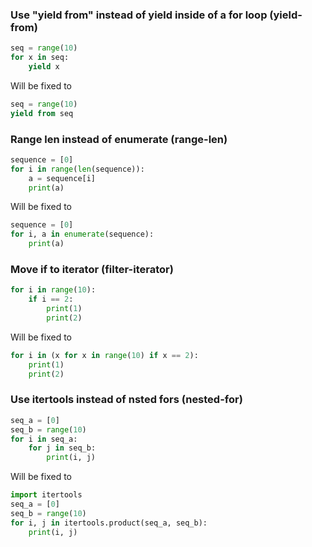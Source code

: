 ### Use "yield from" instead of yield inside of a for loop (yield-from)
```py
seq = range(10)
for x in seq:
    yield x

```
Will be fixed to
```py
seq = range(10)
yield from seq
```
### Range len instead of enumerate (range-len)
```py
sequence = [0]
for i in range(len(sequence)):
    a = sequence[i]
    print(a)

```
Will be fixed to
```py
sequence = [0]
for i, a in enumerate(sequence):
    print(a)
```
### Move if to iterator (filter-iterator)
```py
for i in range(10):
    if i == 2:
        print(1)
        print(2)

```
Will be fixed to
```py
for i in (x for x in range(10) if x == 2):
    print(1)
    print(2)
```
### Use itertools instead of nsted fors (nested-for)
```py
seq_a = [0]
seq_b = range(10)
for i in seq_a:
    for j in seq_b:
        print(i, j)

```
Will be fixed to
```py
import itertools
seq_a = [0]
seq_b = range(10)
for i, j in itertools.product(seq_a, seq_b):
    print(i, j)

```

